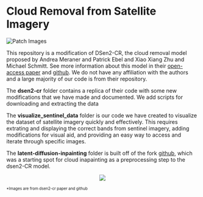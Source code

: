 # Cloud Removal from Satellite Imagery

![Patch Images](https://github.com/ameraner/dsen2-cr/blob/main/doc/paper.JPG)

This repository is a modification of DSen2-CR, the cloud removal model proposed by Andrea Meraner and Patrick Ebel and Xiao Xiang Zhu and Michael Schmitt. See more information about this model in their [open-access paper](https://www.sciencedirect.com/science/article/pii/S0924271620301398?via%3Dihub) and [github](https://github.com/ameraner/dsen2-cr). We do not have any affiliation with the authors and a large majority of our code is from their repository.

The **dsen2-cr** folder contains a replica of their code with some new modifications that we have made and documented. We add scripts for downloading and extracting the data 

The **visualize_sentinel_data** folder is our code we have created to visualize the dataset of satellite imagery quickly and effectively. This requires extrating and displaying the correct bands from sentinel imagery, adding modifications for visual aid, and providing an easy way to access and iterate through specific images. 

The **latent-diffusion-inpainting** folder is built off of the fork [github](https://github.com/nickyisadog/latent-diffusion-inpainting/tree/main/ldm), which was a starting spot for cloud inapainting as a preprocessing step to the dsen2-CR model. 


<p align="center">
  <img src="https://ars.els-cdn.com/content/image/1-s2.0-S0924271620301398-gr2.jpg"/>
</p>

<font size="1"> *Images are from dsen2-cr paper and github </font>




